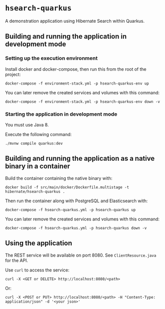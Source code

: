 # `hsearch-quarkus`

A demonstration application using Hibernate Search within Quarkus.

## Building and running the application in development mode

### Setting up the execution environment

Install docker and docker-compose, then run this from the root of the project:

```
docker-compose -f environment-stack.yml -p hsearch-quarkus-env up
```

You can later remove the created services and volumes with this command:

```
docker-compose -f environment-stack.yml -p hsearch-quarkus-env down -v
```

### Starting the application in development mode

You must use Java 8.

Execute the following command:

```
./mvnw compile quarkus:dev
```

## Building and running the application as a native binary in a container

Build the container containing the native binary with:

```
docker build -f src/main/docker/Dockerfile.multistage -t hibernate/hsearch-quarkus .
```

Then run the container along with PostgreSQL and Elasticsearch with:

```
docker-compose -f hsearch-quarkus.yml -p hsearch-quarkus up
```

You can later remove the created services and volumes with this command:

```
docker-compose -f hsearch-quarkus.yml -p hsearch-quarkus down -v
```

## Using the application

The REST service will be available on port 8080.
See `ClientResource.java` for the API.

Use `curl` to access the service:

```
curl -X <GET or DELETE> http://localhost:8080/<path>
```

Or:

```
curl -X <POST or PUT> http://localhost:8080/<path> -H "Content-Type: application/json" -d '<your json>'
```
